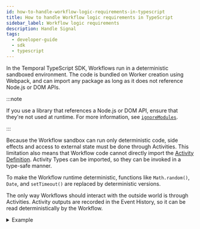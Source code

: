 ```yaml
---
id: how-to-handle-workflow-logic-requirements-in-typescript
title: How to handle Workflow logic requirements in TypeScript
sidebar_label: Workflow logic requirements
description: Handle Signal
tags:
  - developer-guide
  - sdk
  - typescript
---
```


In the Temporal TypeScript SDK, Workflows run in a deterministic sandboxed environment.
The code is bundled on Worker creation using Webpack, and can import any package as long as it does not reference Node.js or DOM APIs.

:::note

If you use a library that references a Node.js or DOM API, ensure that they're not used at runtime.
For more information, see [`ignoreModules`](https://typescript.temporal.io/api/interfaces/worker.BundleOptions#ignoremodules).

:::

Because the Workflow sandbox can run only deterministic code, side effects and access to external state must be done through Activities.
This limitation also means that Workflow code cannot directly import the [Activity Definition](/concepts/what-is-an-activity-definition).
Activity Types can be imported, so they can be invoked in a type-safe manner.

To make the Workflow runtime deterministic, functions like `Math.random()`, `Date`, and `setTimeout()` are replaced by deterministic versions.

<!-- [`FinalizationRegistry`](https://developer.mozilla.org/en-US/docs/Web/JavaScript/Reference/Global_Objects/FinalizationRegistry), and [`WeakRef`](https://developer.mozilla.org/en-US/docs/Web/JavaScript/Reference/Global_Objects/WeakRef) are removed because v8's garbage collector is not deterministic. -->

The only way Workflows should interact with the outside world is through Activities.
Activity outputs are recorded in the Event History, so it can be read deterministically by the Workflow.

<details><summary>Example</summary>

The use of the `sleep()` function in the code example shows how date is deterministic in the Workflow.

```typescript
import { sleep } from '@temporalio/workflow';

// this prints the *exact* same timestamp repeatedly
for (let x = 0; x < 10; ++x) {
  console.log(Date.now());
}

// this prints timestamps increasing roughly 1s each iteration
for (let x = 0; x < 10; ++x) {
  await sleep('1 second');
  console.log(Date.now());
}
```

</details>
